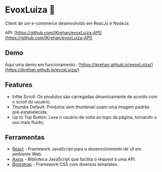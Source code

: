 # EvoxLuiza 🛒

  Client de um e-commerce desenvolvido em ReacJs e NodeJs
  
  API: [https://github.com/IKrehan/evoxLuiza-API](https://github.com/IKrehan/evoxLuiza-API)


## Demo
Aqui uma demo em funcionamento : [https://ikrehan.github.io/evoxLuiza/](https://ikrehan.github.io/evoxLuiza/)


## Features

- Infite Scroll: Os produtos são carregadas dinamicamente de acordo com o scroll do usuário;
- Thumbs Default: Produtos sem thumbnail usam uma imagem padrão pré-estabelecida;
- Up to Top Button: Leva o usuário de volta ao topo da página, tornando o uso mais fluído;

## Ferramentas

- [React](https://pt-br.reactjs.org) - Framework JavaScript para o desenvolvimento de UI em ambiente Web.
- [Axios](https://github.com/axios/axios) - Biblioteca JavaScript que facilita o request à uma API.
- [Bootstrap](http://getbootstrap.com/) - Framework CSS com diversos templates.
